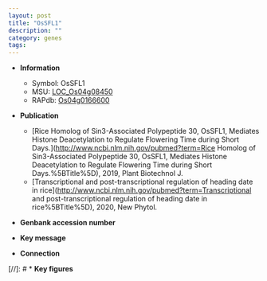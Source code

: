 ```yaml
---
layout: post
title: "OsSFL1"
description: ""
category: genes
tags: 
---
```


* **Information**  
    + Symbol: OsSFL1  
    + MSU: [LOC_Os04g08450](http://rice.uga.edu/cgi-bin/ORF_infopage.cgi?orf=LOC_Os04g08450)  
    + RAPdb: [Os04g0166600](http://rapdb.dna.affrc.go.jp/viewer/gbrowse_details/irgsp1?name=Os04g0166600)  

* **Publication**  
    + [Rice Homolog of Sin3-Associated Polypeptide 30, OsSFL1, Mediates Histone Deacetylation to Regulate Flowering Time during Short Days.](http://www.ncbi.nlm.nih.gov/pubmed?term=Rice Homolog of Sin3-Associated Polypeptide 30, OsSFL1, Mediates Histone Deacetylation to Regulate Flowering Time during Short Days.%5BTitle%5D), 2019, Plant Biotechnol J.
    + [Transcriptional and post-transcriptional regulation of heading date in rice](http://www.ncbi.nlm.nih.gov/pubmed?term=Transcriptional and post-transcriptional regulation of heading date in rice%5BTitle%5D), 2020, New Phytol.

* **Genbank accession number**  

* **Key message**  

* **Connection**  

[//]: # * **Key figures**  


